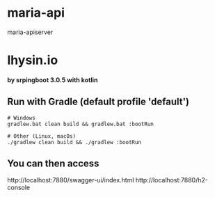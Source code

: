 # maria-api
maria-apiserver


lhysin.io
===================
#### by srpingboot 3.0.5 with kotlin


Run with Gradle (default profile 'default')
-------------------
```
# Windows
gradlew.bat clean build && gradlew.bat :bootRun

# Other (Linux, macOs)
./gradlew clean build && ./gradlew :bootRun
```

You can then access
-------------------
http://localhost:7880/swagger-ui/index.html
http://localhost:7880/h2-console